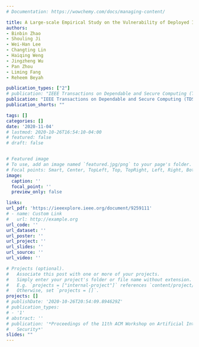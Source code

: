 ```yaml
---
# Documentation: https://wowchemy.com/docs/managing-content/

title: A Large-scale Empirical Study on the Vulnerability of Deployed IoT Devices
authors:
- Binbin Zhao
- Shouling Ji
- Wei-Han Lee
- Changting Lin
- Haiqing Weng
- Jingzheng Wu
- Pan Zhou
- Liming Fang
- Reheem Beyah

publication_types: ["2"]
# publication: "IEEE Transactions on Dependable and Secure Computing (TDSC), **CCF-A**"
publication: "IEEE Transactions on Dependable and Secure Computing (TDSC)"
publication_shorts: ""

tags: []
categories: []
date: '2020-11-04'
# lastmod: 2020-10-26T16:54:10-04:00
# featured: false
# draft: false


# Featured image
# To use, add an image named `featured.jpg/png` to your page's folder.
# Focal points: Smart, Center, TopLeft, Top, TopRight, Left, Right, BottomLeft, Bottom, BottomRight.
image:
  caption: ''
  focal_point: ''
  preview_only: false

links:
url_pdf: 'https://ieeexplore.ieee.org/document/9259111'
# - name: Custom Link
#   url: http://example.org
url_code: ''
url_dataset: ''
url_poster: ''
url_project: ''
url_slides: ''
url_source: ''
url_video: ''

# Projects (optional).
#   Associate this post with one or more of your projects.
#   Simply enter your project's folder or file name without extension.
#   E.g. `projects = ["internal-project"]` references `content/project/deep-learning/index.md`.
#   Otherwise, set `projects = []`.
projects: []
# publishDate: '2020-10-26T20:54:09.894629Z'
# publication_types:
# - '1'
# abstract: ''
# publication: '*Proceedings of the 11th ACM Workshop on Artificial Intelligence and
#   Security*'
slides: ""
---
```

